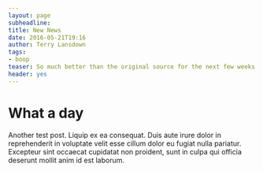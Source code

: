 ```yaml
---
layout: page
subheadline:
title: New News
date: 2016-05-21T19:16
author: Terry Lansdown
tags:
- boop
teaser: So much better than the original source for the next few weeks...
header: yes
---
```


# What a day

Another test post. Liquip ex ea consequat. Duis aute irure dolor in reprehenderit in voluptate velit esse cillum dolor eu fugiat nulla pariatur. Excepteur sint occaecat cupidatat non proident, sunt in culpa qui officia deserunt mollit anim id est laborum.